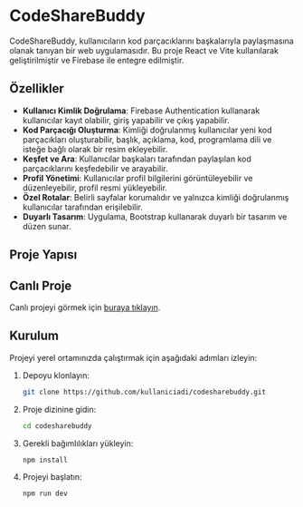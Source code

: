 # CodeShareBuddy

CodeShareBuddy, kullanıcıların kod parçacıklarını başkalarıyla paylaşmasına olanak tanıyan bir web uygulamasıdır. Bu proje React ve Vite kullanılarak geliştirilmiştir ve Firebase ile entegre edilmiştir.

## Özellikler

- **Kullanıcı Kimlik Doğrulama**: Firebase Authentication kullanarak kullanıcılar kayıt olabilir, giriş yapabilir ve çıkış yapabilir.
- **Kod Parçacığı Oluşturma**: Kimliği doğrulanmış kullanıcılar yeni kod parçacıkları oluşturabilir, başlık, açıklama, kod, programlama dili ve isteğe bağlı olarak bir resim ekleyebilir.
- **Keşfet ve Ara**: Kullanıcılar başkaları tarafından paylaşılan kod parçacıklarını keşfedebilir ve arayabilir.
- **Profil Yönetimi**: Kullanıcılar profil bilgilerini görüntüleyebilir ve düzenleyebilir, profil resmi yükleyebilir.
- **Özel Rotalar**: Belirli sayfalar korumalıdır ve yalnızca kimliği doğrulanmış kullanıcılar tarafından erişilebilir.
- **Duyarlı Tasarım**: Uygulama, Bootstrap kullanarak duyarlı bir tasarım ve düzen sunar.

## Proje Yapısı

## Canlı Proje

Canlı projeyi görmek için [buraya tıklayın](www.codesharebuddy.netlify.app).

## Kurulum

Projeyi yerel ortamınızda çalıştırmak için aşağıdaki adımları izleyin:

1. Depoyu klonlayın:
   ```sh
   git clone https://github.com/kullaniciadi/codesharebuddy.git
   ```
2. Proje dizinine gidin:
   ```sh
   cd codesharebuddy
   ```
3. Gerekli bağımlılıkları yükleyin:
   ```sh
   npm install
   ```
4. Projeyi başlatın:
   ```sh
   npm run dev
   ```
